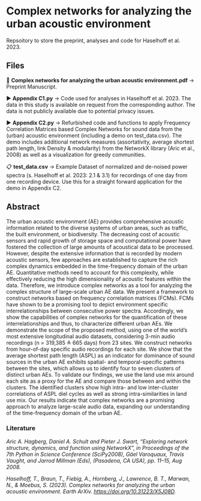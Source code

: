 # Complex networks for analyzing the urban acoustic environment

Repsoitory to store the preprint, analyses and code for Haselhoff et al. 2023.

## Files
:page_facing_up: **Complex networks for analyzing the urban acoustic environment.pdf** -> Preprint Manuscript.

:arrow_forward: **Appendix C1.py** -> Code used for analyses in Haselhoff et al. 2023. The data in this study is available on request from the corresponding author. The data is not publicly available due to potential privacy issues.

:arrow_forward: **Appendix C2.py** -> Refurbished code and functions to apply Frequency Correlation Matrices based Complex Networks for sound data from the (urban) acoustic environment (including a demo on test_data.csv). The demo includes additional network measures (assortativity, average shortest path length, link Density & modularity) from the NetworkX library (Aric et al., 2008) as well as a visualization for greedy communities.

:clipboard:	 **test_data.csv** -> Example Dataset of normalized and de-noised power spectra (s. Haselhoff et al. 2023: 2.1 & 3.1) for recordings of one day from one recording device. Use this for a straight forward application for the demo in Appendix C2.


## Abstract

The urban acoustic environment (AE) provides comprehensive acoustic information related to the diverse systems of urban areas, such as traffic, the built environment, or biodiversity. The decreasing cost of acoustic sensors and rapid growth of storage space and computational power have fostered the collection of large amounts of acoustical data to be processed. However, despite the extensive information that is recorded by modern acoustic sensors, few approaches are established to capture the rich complex dynamics embedded in the time-frequency domain of the urban AE. Quantitative methods need to account for this complexity, while effectively reducing the high dimensionality of acoustic features within the data. Therefore, we introduce complex networks as a tool for analyzing the complex structure of large-scale urban AE data. We present a framework to construct networks based on frequency correlation matrices (FCMs). FCMs have shown to be a promising tool to depict environment specific interrelationships between consecutive power spectra. Accordingly, we show the capabilities of complex networks for the quantification of these interrelationships and thus, to characterize different urban AEs. 
We demonstrate the scope of the proposed method, using one of the world’s most extensive longitudinal audio datasets, considering 3-min audio recordings (n = 319,385 ≙ 665 days) from 23 sites. We construct networks from hour-of-day specific audio recordings for each site. We show that the average shortest path length (ASPL) as an indicator for dominance of sound sources in the urban AE exhibits spatial- and temporal-specific patterns between the sites, which allows us to identify four to seven clusters of distinct urban AEs. To validate our findings, we use the land use mix around each site as a proxy for the AE and compare those between and within the clusters. The identified clusters show high intra- and low inter-cluster correlations of ASPL diel cycles as well as strong intra-similarities in land use mix. Our results indicate that complex networks are a promising approach to analyze large-scale audio data, expanding our understanding of the time-frequency domain of the urban AE.

### Literature
_Aric A. Hagberg, Daniel A. Schult and Pieter J. Swart, “Exploring network structure, dynamics, and function using NetworkX”, in Proceedings of the 7th Python in Science Conference (SciPy2008), Gäel Varoquaux, Travis Vaught, and Jarrod Millman (Eds), (Pasadena, CA USA), pp. 11–15, Aug 2008._

_Haselhoff, T., Braun, T., Fiebig, A., Hornberg, J., Lawrence, B. T., Marwan, N., & Moebus, S. (2023). Complex networks for analyzing the urban acoustic environment. Earth ArXiv. https://doi.org/10.31223/X5J08D._
